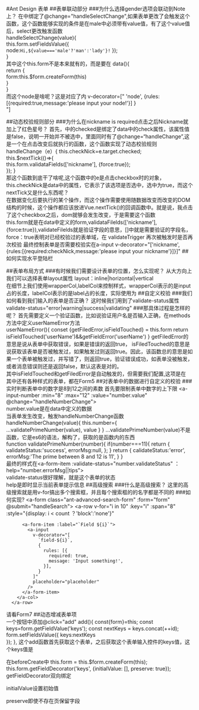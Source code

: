 #Ant Design 表单
##表单联动部分
###为什么选择gender选项会联动到Note上？
在<a-select>中绑定了@change="handleSelectChange",如果表单更改了会触发这个函数，这个函数能够实现的条件是在<a-select-option value=“male”>male</a-select-option>中必须带有value值，有了这个value值后，select更改触发函数  
handleSelectChange(value){  
	this.form.setFieldsValue({  
	  node:`Hi,${value==='male'?'man':'lady'}!`
});  
}  
其中这个this.form不是本来就有的，而是要在
data(){      
	return {  
		form:this.$form.createForm(this)  
	}  
}  
而这个node是啥呢？这是对应了<a-input>内  v-decorator=["
	'node',
	{rules:[{required:true,message:'please input your node!'}]	}  
"]  

##动态校验规则部分
###为什么在nickname is required点击之后Nickname就加上了红色星号？
首先，<a-checkbox>中的checked是绑定了data中的check属性，该属性值是false，说明一开始并不被选中，里面同时有了@change=“handleChange”,这是一个在点击改变后就执行的函数，这个函数实现了动态校验规则  
handleChange（e）{
	this.checkNick=e.target.checked;  
	this.$nextTick(()=>{  
		this.form.validataFields(['nickname'],  {force:true});  
	});
}  
那这个函数到底干了啥呢,这个函数中的e是点击checkbox时的对象，this.checkNick是data中的属性，它表示了该选项是否选中，选中为true，而这个nextTick又是什么东西呢？  
在数据变化后要执行的某个操作，而这个操作需要使用随数据改变而改变的DOM结构的时候，这个操作都应该放进Vue.nextTick()的回调函数中。就是说，我点击了这个checkbox之后，dom就够会发生改变，于是需要这个函数  
this.form就是在data中定义的form,validataFilelds(['nickname'],{force:true}),validateFilelds就是验证字段的意思，[]中就是需要验证的字段名，force：true表明对已经校验过的表单域，在 validateTrigger 再次被触发时是否再次校验
最终控制表单是否需要校验实在a-input v-decorator="['nickname',{rules:[{required:checkNick,message:'please input your nickname'}]}]"
##如何实现水平登陆栏
<a-form
	layout:inline>

##表单布局方式
###有时候我们需要设计表单的位置，怎么实现呢？
从大方向上我们可以选择表单layout属性 layout：inline|horizontal|vertical  
在细节上我们使用wrapperCol,labelCol来控制样式，wrapperCol表示的是input占的长度，labelCol表示的是label占的长度，实际使用为  <a-form-item 
	label-col="{span:14,offset:3}">
##自定义校验
###我们如何看到我们输入的表单是否正确？
这时候我们用到了validate-status属性  
validate-status="error|warning|success|validating"
###那具体过程是怎样的呢？
首先需要定义一个验证函数，比如说验证用户名是否输入正确，在methods方法中定义userNameError方法  
userNameError(){
	conset {getFiledError,isFieldTouched} = this.form
	return isFieldTouched('userName')&&getFieldError('userName')
}
getFiledError的意思是说从表单中获取错误，如果是错误的返回true，
isFiledTouched的意思是说获取该表单是否被触发过，如果触发过则返回true。因此，该函数总的意思是如果一个表单被触发过，并写错了，则返回true，验证错误成功，如表单没被触发，或者消息错误则还是返回false，默认这表是对的。  
其中isFieldTouched和getFiledError是自动触发的，但需要我们配置,这项是在<a-input v-decorator="[
	'userName',
	{rules:[required:true,message:'please input your username!']}
]">  
其中还有各种样式的表单，都在Form5
##对表单中的数据进行自定义的校验
###实时判断表单中的数字是8到12之间的素数
首先要限制表单中数字的上下限
<a-input-number
	:min="8"
	:max="12"
	:value="number.value"
	@change="handleNumberChange">  
number.value是在data中定义的数据  
当表单发生改变，触发handleNumberChange函数
handleNumberChange(value){
	this.number={
		...validatePrimeNumber(value),
		value
	}
}
...validatePrimeNumber(value)不是函数，它是es6的语法，解构了，获取的是函数内的东西  
function validatePrimeNumber(number){
	if(number===11){
		return {
			validateStatus:'success',
			errorMsg:null,
		};
	}
	return {
		calidateStatus:'error',
		errorMsg:'The prime between 8 and 12 is 11',
	}
}  
最终的样式在<a-form-item
	:validate-status="number.validateStatus"
	：help="number.errorMsg||tips">  
validate-status很好理解，就是这个表单的状态  
help是即时显示当前表单提示信息
##高级搜索
###什么是高级搜索？
这里的高级搜索就是用v-for搞出多个搜索框，并且每个搜索框的的名字都是不同的
###如何实现?
<a-form
	class="ant-advanced-search-form"
	:form="form"
	@submit="handleSearch">
<a-row
	v-for="i in 10"
	:key="i"
	:span="8"
	:style="{display: i < count ？'block':'none'}"
>
          <a-form-item :label="`Field ${i}`">
            <a-input
              v-decorator="[
                `field-${i}`,
                {
                  rules: [{
                    required: true,
                    message: 'Input something!',
                  }],
                }
              ]"
              placeholder="placeholder"
            />
          </a-form-item>
        </a-col>
      </a-row>
请看Form7
##动态增减表单项	
一个按钮中添加@click="add"
add(){
	const{form}=this;
	const keys=form.getFieldValue('keys');
	const nextKeys = keys.concat(++id);
	form.setFieldsValue({
		keys:nextKeys		
	});	
},
这个add函数首先获取这个表单，之后获取这个表单输入控件的keys值，这个keys值是

在beforeCreate中
 	this.form = this.$form.createForm(this);
            this.form.getFieldDecorator('keys', {initialValue: [], preserve: true});
getFieldDecorator双向绑定

initialValue设置初始值

preserve即使不存在页保留字段
